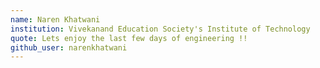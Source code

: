 ```yaml
---
name: Naren Khatwani
institution: Vivekanand Education Society's Institute of Technology
quote: Lets enjoy the last few days of engineering !!
github_user: narenkhatwani
---
```

